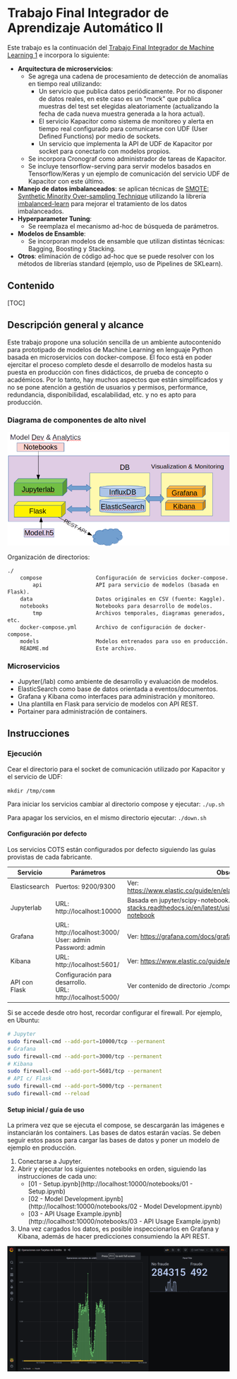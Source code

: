 # Trabajo Final Integrador de Aprendizaje Automático II

Este trabajo es la continuación del [Trabajo Final Integrador de Machine Learning 1](https://github.com/nhorro/ceai2020/tree/master/machine_learning_1/trabajo_integrador) e incorpora lo siguiente:

- **Arquitectura de microservicios**: 
  - Se agrega una cadena de procesamiento de detección de anomalías en tiempo real utilizando:
    - Un servicio que publica datos periódicamente. Por no disponer de datos reales, en este caso es un "mock" que publica muestras del test set elegidas aleatoriamente (actualizando la fecha de cada nueva muestra generada a la hora actual).
    - El servicio Kapacitor como sistema de monitoreo y alerta en tiempo real configurado para comunicarse con UDF (User Defined Functions) por medio de sockets.
    - Un servicio que implementa la API de UDF de Kapacitor por socket para conectarlo con modelos propios.
  - Se incorpora Cronograf como administrador de tareas de Kapacitor.
  - Se incluye tensorflow-serving para servir modelos basados en Tensorflow/Keras y un ejemplo de comunicación del servicio UDF de Kapacitor con este último.
- **Manejo de datos imbalanceados**: se aplican técnicas de [SMOTE: Synthetic Minority Over-sampling Technique](https://arxiv.org/pdf/1106.1813.pdf) utilizando la librería [imbalanced-learn](https://imbalanced-learn.org) para mejorar el tratamiento de los datos imbalanceados.
- **Hyperparameter Tuning**: 
  - Se reemplaza el mecanismo ad-hoc de búsqueda de parámetros.
- **Modelos de Ensamble**: 
  - Se incorporan modelos de ensamble que utilizan distintas técnicas: Bagging, Boosting y Stacking.
- **Otros**: eliminación de código ad-hoc que se puede resolver con los métodos de librerías standard (ejemplo, uso de Pipelines de SKLearn).

## Contenido

[TOC]

## Descripción general y alcance

Este trabajo propone una solución sencilla de un ambiente autocontenido para prototipado de modelos de Machine Learning en lenguaje Python basada en microservicios con docker-compose.  El foco está en poder ejercitar el proceso completo desde el desarrollo de modelos hasta su puesta en producción con fines didácticos, de prueba de concepto o académicos. Por lo tanto, hay muchos aspectos que están simplificados y no se pone atención a gestión de usuarios y permisos, performance, redundancia, disponibilidad, escalabilidad, etc. y no es apto para producción.

### Diagrama de componentes de alto nivel



![concept](doc/assets/concept.png)

Organización de directorios:

~~~
./	
	compose					Configuración de servicios docker-compose.
		api                 API para servicio de modelos (basada en Flask).
	data 					Datos originales en CSV (fuente: Kaggle).
	notebooks				Notebooks para desarrollo de modelos.
		tmp         		Archivos temporales, diagramas generados, etc.	
	docker-compose.yml      Archivo de configuración de docker-compose.	
	models 					Modelos entrenados para uso en producción.
	README.md 				Este archivo.
~~~



### Microservicios

- Jupyter(/lab) como ambiente de desarrollo y evaluación de modelos.
- ElasticSearch como base de datos orientada a eventos/documentos.
- Grafana y Kibana como interfaces para administración y monitoreo.
- Una plantilla en Flask para servicio de modelos con API REST.
- Portainer para administración de containers.

## Instrucciones

### Ejecución

Cear el directorio para el socket de comunicación utilizado por Kapacitor y el servicio de UDF:

```mkdir /tmp/comm```

Para iniciar los servicios cambiar al directorio compose y ejecutar:
```./up.sh ```

Para apagar los servicios, en el mismo directorio ejecutar:
```./down.sh```

#### Configuración por defecto

Los servicios COTS están configurados por defecto siguiendo las guías provistas de cada fabricante. 

| Servicio      | Parámetros                                                   | Observaciones                                                |
| ------------- | ------------------------------------------------------------ | ------------------------------------------------------------ |
| Elasticsearch | Puertos: 9200/9300                                           | Ver: https://www.elastic.co/guide/en/elasticsearch/reference/current/docker.html |
| Jupyterlab    | URL: http://localhost:10000<br/>                             | Basada en jupyter/scipy-notebook. Ver: https://jupyter-docker-stacks.readthedocs.io/en/latest/using/selecting.html#jupyter-scipy-notebook |
| Grafana       | URL: http://localhost:3000/<br/>User: admin<br/>Password: admin | Ver: https://grafana.com/docs/grafana/latest/installation/docker/ |
| Kibana        | URL: http://localhost:5601/                                  | Ver: https://www.elastic.co/guide/en/kibana/current/docker.html |
| API con Flask | Configuración para desarrollo.<br />URL: http://localhost:5000/ | Ver contenido de directorio ./compose/api.                   |

Si se accede desde otro host, recordar configurar el firewall. Por ejemplo, en Ubuntu:

```bash
# Jupyter
sudo firewall-cmd --add-port=10000/tcp --permanent
# Grafana
sudo firewall-cmd --add-port=3000/tcp --permanent
# Kibana
sudo firewall-cmd --add-port=5601/tcp --permanent
# API c/ Flask
sudo firewall-cmd --add-port=5000/tcp --permanent
sudo firewall-cmd --reload
```

#### Setup inicial / guía de uso

La primera vez que se ejecuta el compose, se descargarán las imágenes e instanciarán los containers. Las bases de datos estarán vacías.  Se deben seguir estos pasos para cargar las bases de datos y poner un modelo de ejemplo en producción.

1. Conectarse a Jupyter.
2. Abrir y ejecutar los siguientes notebooks en orden, siguiendo las instrucciones de cada uno:
   - [01 - Setup.ipynb](http://localhost:10000/notebooks/01 - Setup.ipynb)
   - [02 - Model Development.ipynb](http://localhost:10000/notebooks/02 - Model Development.ipynb)
   - [03 - API Usage Example.ipynb](http://localhost:10000/notebooks/03 - API Usage Example.ipynb)
3. Una vez cargados los datos, es posible inspeccionarlos en Grafana y Kibana, además de hacer predicciones consumiendo la API REST.

![](doc/assets/grafana-ss.png)

